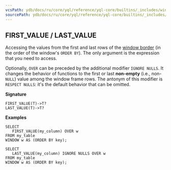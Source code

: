 ```yaml
---
vcsPath: ydb/docs/ru/core/yql/reference/yql-core/builtins/_includes/window/first_last_value.md
sourcePath: ydb/docs/ru/core/yql/reference/yql-core/builtins/_includes/window/first_last_value.md
---
```

## FIRST_VALUE / LAST_VALUE

Accessing the values from the first and last rows of the [window border](../../../syntax/window.md#frame) (in the order of the window's `ORDER BY`). The only argument is the expression that you need to access.

Optionally, `OVER` can be preceded by the additional modifier `IGNORE NULLS`. It changes the behavior of functions to the first or last __non-empty__ (i.e., non-`NULL`) value among the window frame rows. The antonym of this modifier is `RESPECT NULLS`: it's the default behavior that can be omitted.

**Signature**
```
FIRST_VALUE(T)->T?
LAST_VALUE(T)->T?
```

**Examples**
```yql
SELECT
   FIRST_VALUE(my_column) OVER w
FROM my_table
WINDOW w AS (ORDER BY key);
```

```yql
SELECT
   LAST_VALUE(my_column) IGNORE NULLS OVER w
FROM my_table
WINDOW w AS (ORDER BY key);
```
